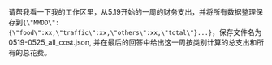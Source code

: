 请帮我看一下我的工作区里，从5.19开始的一周的财务支出，并将所有数据整理保存到`{\"MMDD\":{\"food\":xx,\"traffic\":xx,\"others\":xx,\"total\"}...}`，保存文件名为 0519-0525_all_cost.json, 并在最后的回答中给出这一周按类别计算的总支出和所有的总花费。